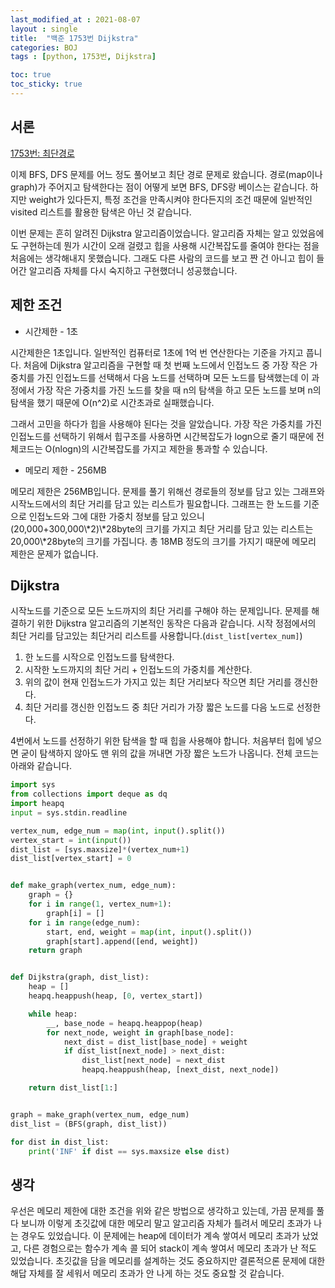 ```yaml
---
last_modified_at : 2021-08-07
layout : single
title:  "백준 1753번 Dijkstra"
categories: BOJ
tags : [python, 1753번, Dijkstra]

toc: true
toc_sticky: true
---
```

## 서론
<a href='https://www.acmicpc.net/problem/1753'>1753번: 최단경로</a>

이제 BFS, DFS 문제를 어느 정도 풀어보고 최단 경로 문제로 왔습니다. 경로(map이나 graph)가 주어지고 탐색한다는 점이 어떻게 보면 BFS, DFS랑 베이스는 같습니다. 하지만 weight가 있다든지, 특정 조건을 만족시켜야 한다든지의 조건 때문에 일반적인 visited 리스트를 활용한 탐색은 아닌 것 같습니다.  

이번 문제는 흔히 알려진 Dijkstra 알고리즘이었습니다. 알고리즘 자체는 알고 있었음에도 구현하는데 뭔가 시간이 오래 걸렸고 힙을 사용해 시간복잡도를 줄여야 한다는 점을 처음에는 생각해내지 못했습니다. 그래도 다른 사람의 코드를 보고 짠 건 아니고 힙이 들어간 알고리즘 자체를 다시 숙지하고 구현했더니 성공했습니다.

## 제한 조건
<ul>
  <li>시간제한 - 1초</li>
</ul>
시간제한은 1초입니다. 일반적인 컴퓨터로 1초에 1억 번 연산한다는 기준을 가지고 풉니다. 처음에 Dijkstra 알고리즘을 구현할 때 첫 번째 노드에서 인접노드 중 가장 작은 가중치를 가진 인접노드를 선택해서 다음 노드를 선택하며 모든 노드를 탐색했는데 이 과정에서 가장 작은 가중치를 가진 노드를 찾을 때 n의 탐색을 하고 모든 노드를 보며 n의 탐색을 했기 때문에 O(n^2)로 시간초과로 실패했습니다.  

그래서 고민을 하다가 힙을 사용해야 된다는 것을 알았습니다. 가장 작은 가중치를 가진 인접노드를 선택하기 위해서 힙구조를 사용하면 시간복잡도가 logn으로 줄기 때문에 전체코드는 O(nlogn)의 시간복잡도를 가지고 제한을 통과할 수 있습니다.
<ul>
  <li>메모리 제한 - 256MB</li>
</ul>
메모리 제한은 256MB입니다. 문제를 풀기 위해선 경로들의 정보를 담고 있는 그래프와 시작노드에서의 최단 거리를 담고 있는 리스트가 필요합니다. 그래프는 한 노드를 기준으로 인접노드와 그에 대한 가중치 정보를 담고 있으니 (20,000+300,000\*2)\*28byte의 크기를 가지고 최단 거리를 담고 있는 리스트는 20,000\*28byte의 크기를 가집니다. 총 18MB 정도의 크기를 가지기 때문에 메모리 제한은 문제가 없습니다.  

## Dijkstra
시작노드를 기준으로 모든 노드까지의 최단 거리를 구해야 하는 문제입니다. 문제를 해결하기 위한 Dijkstra 알고리즘의 기본적인 동작은 다음과 같습니다. 시작 정점에서의 최단 거리를 담고있는 최단거리 리스트를 사용합니다.(`dist_list[vertex_num]`)
1. 한 노드를 시작으로 인접노드를 탐색한다.
2. 시작한 노드까지의 최단 거리 + 인접노드의 가중치를 계산한다.
3. 위의 값이 현재 인접노드가 가지고 있는 최단 거리보다 작으면 최단 거리를 갱신한다.
4. 최단 거리를 갱신한 인접노드 중 최단 거리가 가장 짧은 노드를 다음 노드로 선정한다.  

4번에서 노드를 선정하기 위한 탐색을 할 때 힙을 사용해야 합니다. 처음부터 힙에 넣으면 굳이 탐색하지 않아도 맨 위의 값을 꺼내면 가장 짧은 노드가 나옵니다. 전체 코드는 아래와 같습니다.
```python
import sys
from collections import deque as dq
import heapq
input = sys.stdin.readline

vertex_num, edge_num = map(int, input().split())
vertex_start = int(input())
dist_list = [sys.maxsize]*(vertex_num+1)
dist_list[vertex_start] = 0


def make_graph(vertex_num, edge_num):
    graph = {}
    for i in range(1, vertex_num+1):
        graph[i] = []
    for i in range(edge_num):
        start, end, weight = map(int, input().split())
        graph[start].append([end, weight])
    return graph


def Dijkstra(graph, dist_list):
    heap = []
    heapq.heappush(heap, [0, vertex_start])

    while heap:
        __, base_node = heapq.heappop(heap)
        for next_node, weight in graph[base_node]:
            next_dist = dist_list[base_node] + weight
            if dist_list[next_node] > next_dist:
                dist_list[next_node] = next_dist
                heapq.heappush(heap, [next_dist, next_node])

    return dist_list[1:]


graph = make_graph(vertex_num, edge_num)
dist_list = (BFS(graph, dist_list))

for dist in dist_list:
    print('INF' if dist == sys.maxsize else dist)
```

## 생각
우선은 메모리 제한에 대한 조건을 위와 같은 방법으로 생각하고 있는데, 가끔 문제를 풀다 보니까 이렇게 초깃값에 대한 메모리 말고 알고리즘 자체가 틀려서 메모리 초과가 나는 경우도 있었습니다. 이 문제에는 heap에 데이터가 계속 쌓여서 메모리 초과가 났었고, 다른 경험으로는 함수가 계속 콜 되어 stack이 계속 쌓여서 메모리 초과가 난 적도 있었습니다. 초깃값을 담을 메모리를 설계하는 것도 중요하지만 결론적으론 문제에 대한 해답 자체를 잘 세워서 메모리 초과가 안 나게 하는 것도 중요할 것 같습니다.